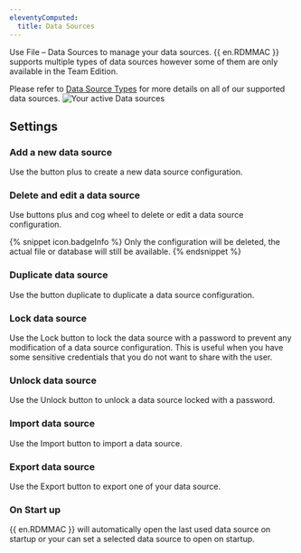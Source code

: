 ```yaml
---
eleventyComputed:
  title: Data Sources
---
```

Use File – Data Sources to manage your data sources. {{ en.RDMMAC }} supports multiple types of data sources however some of them are only available in the Team Edition.

Please refer to [Data Source Types](/rdm/mac/data-sources/data-sources-types/) for more details on all of our supported data sources.
![Your active Data sources](https://cdnweb.devolutions.net/docs/en/rdm/mac/clip10014.png)

## Settings

### Add a new data source

Use the button plus to create a new data source configuration.

### Delete and edit a data source

Use buttons plus and cog wheel to delete or edit a data source configuration.

{% snippet icon.badgeInfo %}
Only the configuration will be deleted, the actual file or database will still be available.
{% endsnippet %}

### Duplicate data source

Use the button duplicate to duplicate a data source configuration.

### Lock data source

Use the Lock button to lock the data source with a password to prevent any modification of a data source configuration. This is useful when you have some sensitive credentials that you do not want to share with the user.

### Unlock data source

Use the Unlock button to unlock a data source locked with a password.

### Import data source

Use the Import button to import a data source.

### Export data source

Use the Export button to export one of your data source.

### On Start up

{{ en.RDMMAC }} will automatically open the last used data source on startup or your can set a selected data source to open on startup.
